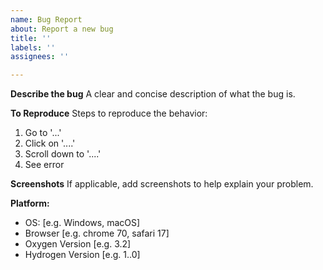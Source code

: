 ```yaml
---
name: Bug Report
about: Report a new bug
title: ''
labels: ''
assignees: ''

---
```


**Describe the bug**
A clear and concise description of what the bug is.

**To Reproduce**
Steps to reproduce the behavior:
1. Go to '...'
2. Click on '....'
3. Scroll down to '....'
4. See error

**Screenshots**
If applicable, add screenshots to help explain your problem.

**Platform:**
 - OS: [e.g. Windows, macOS]
 - Browser [e.g. chrome 70, safari 17]
 - Oxygen Version [e.g. 3.2]
 - Hydrogen Version [e.g. 1..0]
